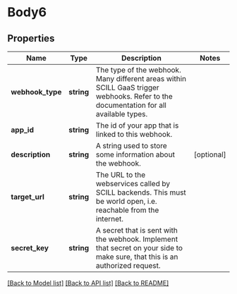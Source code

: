 # Body6

## Properties
Name | Type | Description | Notes
------------ | ------------- | ------------- | -------------
**webhook_type** | **string** | The type of the webhook. Many different areas within SCILL GaaS trigger webhooks. Refer to the documentation for all available types. | 
**app_id** | **string** | The id of your app that is linked to this webhook. | 
**description** | **string** | A string used to store some information about the webhook. | [optional] 
**target_url** | **string** | The URL to the webservices called by SCILL backends. This must be world open, i.e. reachable from the internet. | 
**secret_key** | **string** | A secret that is sent with the webhook. Implement that secret on your side to make sure, that this is an authorized request. | 

[[Back to Model list]](../../README.md#documentation-for-models) [[Back to API list]](../../README.md#documentation-for-api-endpoints) [[Back to README]](../../README.md)


